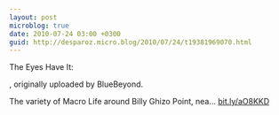 ```yaml
---
layout: post
microblog: true
date: 2010-07-24 03:00 +0300
guid: http://desparoz.micro.blog/2010/07/24/t19381969070.html
---
```

The Eyes Have It: 

, originally uploaded by BlueBeyond.

The variety of Macro Life around Billy Ghizo Point, nea... [bit.ly/aO8KKD](http://bit.ly/aO8KKD)
